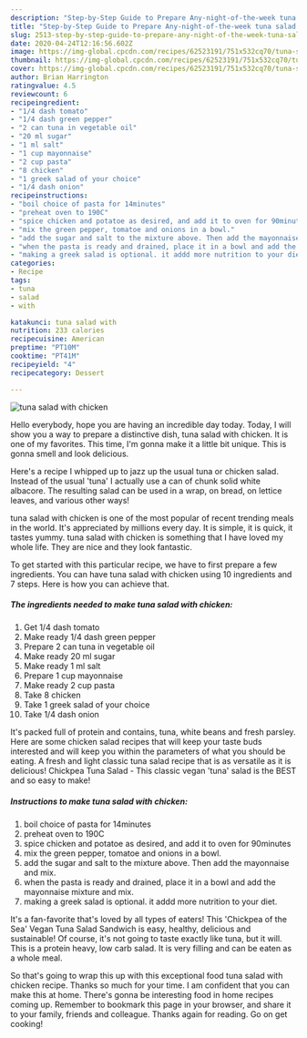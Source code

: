 ```yaml
---
description: "Step-by-Step Guide to Prepare Any-night-of-the-week tuna salad with chicken"
title: "Step-by-Step Guide to Prepare Any-night-of-the-week tuna salad with chicken"
slug: 2513-step-by-step-guide-to-prepare-any-night-of-the-week-tuna-salad-with-chicken
date: 2020-04-24T12:16:56.602Z
image: https://img-global.cpcdn.com/recipes/62523191/751x532cq70/tuna-salad-with-chicken-recipe-main-photo.jpg
thumbnail: https://img-global.cpcdn.com/recipes/62523191/751x532cq70/tuna-salad-with-chicken-recipe-main-photo.jpg
cover: https://img-global.cpcdn.com/recipes/62523191/751x532cq70/tuna-salad-with-chicken-recipe-main-photo.jpg
author: Brian Harrington
ratingvalue: 4.5
reviewcount: 6
recipeingredient:
- "1/4 dash tomato"
- "1/4 dash green pepper"
- "2 can tuna in vegetable oil"
- "20 ml sugar"
- "1 ml salt"
- "1 cup mayonnaise"
- "2 cup pasta"
- "8 chicken"
- "1 greek salad of your choice"
- "1/4 dash onion"
recipeinstructions:
- "boil choice of pasta for 14minutes"
- "preheat oven to 190C"
- "spice chicken and potatoe as desired, and add it to oven for 90minutes"
- "mix the green pepper, tomatoe and onions in a bowl."
- "add the sugar and salt to the mixture above. Then add the mayonnaise and mix."
- "when the pasta is ready and drained, place it in a bowl and add the mayonnaise mixture and mix."
- "making a greek salad is optional. it addd more nutrition to your diet."
categories:
- Recipe
tags:
- tuna
- salad
- with

katakunci: tuna salad with 
nutrition: 233 calories
recipecuisine: American
preptime: "PT10M"
cooktime: "PT41M"
recipeyield: "4"
recipecategory: Dessert

---
```



![tuna salad with chicken](https://img-global.cpcdn.com/recipes/62523191/751x532cq70/tuna-salad-with-chicken-recipe-main-photo.jpg)

Hello everybody, hope you are having an incredible day today. Today, I will show you a way to prepare a distinctive dish, tuna salad with chicken. It is one of my favorites. This time, I'm gonna make it a little bit unique. This is gonna smell and look delicious.

Here&#39;s a recipe I whipped up to jazz up the usual tuna or chicken salad. Instead of the usual &#39;tuna&#39; I actually use a can of chunk solid white albacore. The resulting salad can be used in a wrap, on bread, on lettice leaves, and various other ways!

tuna salad with chicken is one of the most popular of recent trending meals in the world. It's appreciated by millions every day. It is simple, it is quick, it tastes yummy. tuna salad with chicken is something that I have loved my whole life. They are nice and they look fantastic.


To get started with this particular recipe, we have to first prepare a few ingredients. You can have tuna salad with chicken using 10 ingredients and 7 steps. Here is how you can achieve that.

<!--inarticleads1-->

##### The ingredients needed to make tuna salad with chicken:

1. Get 1/4 dash tomato
1. Make ready 1/4 dash green pepper
1. Prepare 2 can tuna in vegetable oil
1. Make ready 20 ml sugar
1. Make ready 1 ml salt
1. Prepare 1 cup mayonnaise
1. Make ready 2 cup pasta
1. Take 8 chicken
1. Take 1 greek salad of your choice
1. Take 1/4 dash onion


It&#39;s packed full of protein and contains, tuna, white beans and fresh parsley. Here are some chicken salad recipes that will keep your taste buds interested and will keep you within the parameters of what you should be eating. A fresh and light classic tuna salad recipe that is as versatile as it is delicious! Chickpea Tuna Salad - This classic vegan &#39;tuna&#39; salad is the BEST and so easy to make! 

<!--inarticleads2-->

##### Instructions to make tuna salad with chicken:

1. boil choice of pasta for 14minutes
1. preheat oven to 190C
1. spice chicken and potatoe as desired, and add it to oven for 90minutes
1. mix the green pepper, tomatoe and onions in a bowl.
1. add the sugar and salt to the mixture above. Then add the mayonnaise and mix.
1. when the pasta is ready and drained, place it in a bowl and add the mayonnaise mixture and mix.
1. making a greek salad is optional. it addd more nutrition to your diet.


It&#39;s a fan-favorite that&#39;s loved by all types of eaters! This &#39;Chickpea of the Sea&#39; Vegan Tuna Salad Sandwich is easy, healthy, delicious and sustainable! Of course, it&#39;s not going to taste exactly like tuna, but it will. This is a protein heavy, low carb salad. It is very filling and can be eaten as a whole meal. 

So that's going to wrap this up with this exceptional food tuna salad with chicken recipe. Thanks so much for your time. I am confident that you can make this at home. There's gonna be interesting food in home recipes coming up. Remember to bookmark this page in your browser, and share it to your family, friends and colleague. Thanks again for reading. Go on get cooking!
